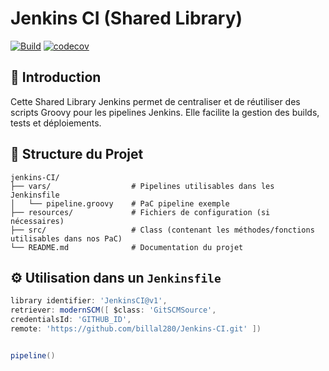 # Jenkins CI (Shared Library)

[![Build](https://img.shields.io/badge/Build-000000?style=for-the-badge&logo=jenkins&logoColor=white&labelColor=000000)](http://jenkins.billalsaidi.fr/)
[![codecov](https://codecov.io/gh/billal280/Jenkins-CI/branch/main/graph/badge.svg)](https://codecov.io/gh/billal280/Jenkins-CI)

## 📌 Introduction
Cette Shared Library Jenkins permet de centraliser et de réutiliser des scripts Groovy pour les pipelines Jenkins. Elle facilite la gestion des builds, tests et déploiements.

## 📂 Structure du Projet
```code
jenkins-CI/
├── vars/                  # Pipelines utilisables dans les Jenkinsfile
│   └── pipeline.groovy    # PaC pipeline exemple
├── resources/             # Fichiers de configuration (si nécessaires)
├── src/                   # Class (contenant les méthodes/fonctions utilisables dans nos PaC)
└── README.md              # Documentation du projet
```

## ⚙️ Utilisation dans un `Jenkinsfile`
```groovy
library identifier: 'JenkinsCI@v1',
retriever: modernSCM([ $class: 'GitSCMSource',
credentialsId: 'GITHUB_ID',
remote: 'https://github.com/billal280/Jenkins-CI.git' ]) 


pipeline()


